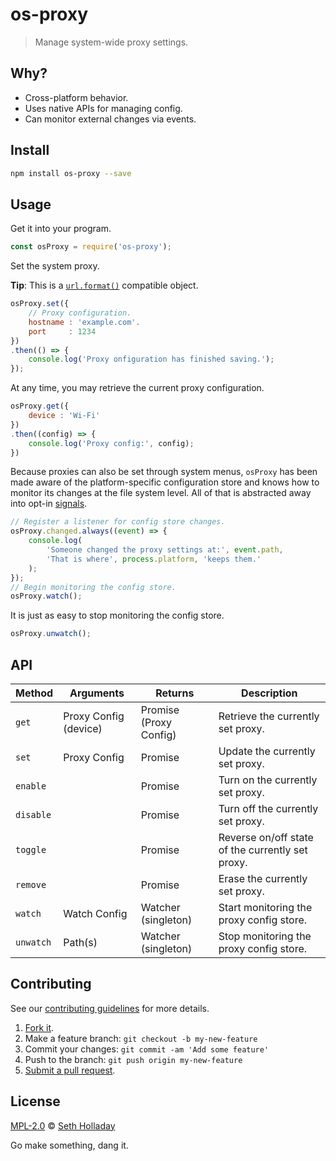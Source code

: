 # os-proxy

> Manage system-wide proxy settings.

## Why?

 - Cross-platform behavior.
 - Uses native APIs for managing config.
 - Can monitor external changes via events.

## Install

````sh
npm install os-proxy --save
````

## Usage

Get it into your program.
````javascript
const osProxy = require('os-proxy');
````

Set the system proxy.

**Tip**: This is a [`url.format()`](https://nodejs.org/api/url.html#url_url_format_urlobj "API documentation for the url.format method.") compatible object.

````javascript
osProxy.set({
    // Proxy configuration.
    hostname : 'example.com'.
    port     : 1234
})
.then(() => {
    console.log('Proxy onfiguration has finished saving.');
});
````

At any time, you may retrieve the current proxy configuration.
````javascript
osProxy.get({
    device : 'Wi-Fi'
})
.then((config) => {
    console.log('Proxy config:', config);
})
````

Because proxies can also be set through system menus, `osProxy` has been made aware of the platform-specific configuration store and knows how to monitor its changes at the file system level. All of that is abstracted away into opt-in [signals](https://github.com/millermedeiros/js-signals/wiki/Comparison-between-different-Observer-Pattern-implementations "Documentation for signals.").

````javascript
// Register a listener for config store changes.
osProxy.changed.always((event) => {
    console.log(
        'Someone changed the proxy settings at:', event.path,
        'That is where', process.platform, 'keeps them.'
    );
});
// Begin monitoring the config store.
osProxy.watch();
````

It is just as easy to stop monitoring the config store.
````javascript
osProxy.unwatch();
````

## API
| Method  | Arguments             | Returns                | Description                                      |
|---------|-----------------------|------------------------|--------------------------------------------------|
| `get`     | Proxy Config (device) | Promise (Proxy Config) | Retrieve the currently set proxy.                |
| `set`     | Proxy Config          | Promise                | Update the currently set proxy.                  |
| `enable`  |                       | Promise                | Turn on the currently set proxy.                 |
| `disable` |                       | Promise                | Turn off the currently set proxy.                |
| `toggle`  |                       | Promise                | Reverse on/off state of the currently set proxy. |
| `remove`  |                       | Promise                | Erase the currently set proxy.                   |
| `watch`   | Watch Config          | Watcher (singleton)    | Start monitoring the proxy config store.         |
| `unwatch` | Path(s)               | Watcher (singleton)    | Stop monitoring the proxy config store.          |

## Contributing

See our [contributing guidelines](https://github.com/sholladay/os-proxy/blob/master/CONTRIBUTING.md "The guidelines for participating in this project.") for more details.

1. [Fork it](https://github.com/sholladay/os-proxy/fork).
2. Make a feature branch: `git checkout -b my-new-feature`
3. Commit your changes: `git commit -am 'Add some feature'`
4. Push to the branch: `git push origin my-new-feature`
5. [Submit a pull request](https://github.com/sholladay/os-proxy/compare "Submit code to this project for review.").

## License
[MPL-2.0](https://github.com/sholladay/os-proxy/blob/master/LICENSE "The license for os-proxy.") © [Seth Holladay](http://seth-holladay.com "Author of os-proxy.")

Go make something, dang it.
